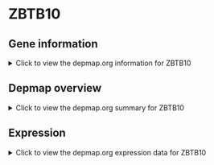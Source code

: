 <h1>ZBTB10</h1>

<h2>Gene information</h2>
<details>
  <summary>Click to view the depmap.org information for ZBTB10</summary>
  <p><a href="https://depmap.org/portal/gene/ZBTB10?tab=about" target="_BLANK">Open page in a new tab...</a></p>
  <iframe src="https://depmap.org/portal/gene/ZBTB10?tab=about" style="border:none;width:100%;height:800px"></iframe>
</details>

<h2>Depmap overview</h2>
<details>
  <summary>Click to view the depmap.org summary for ZBTB10</summary>
  <p><a href="https://depmap.org/portal/gene/ZBTB10?tab=overview" target="_BLANK">Open page in a new tab...</a></p>
  <iframe src="https://depmap.org/portal/gene/ZBTB10?tab=overview" style="border:none;width:100%;height:800px"></iframe>
</details>

<h2>Expression</h2>
<details>
  <summary>Click to view the depmap.org expression data for ZBTB10</summary>
  <p><a href="https://depmap.org/portal/gene/ZBTB10?tab=characterization" target="_BLANK">Open page in a new tab...</a></p>
  <iframe src="https://depmap.org/portal/gene/ZBTB10?tab=characterization" style="border:none;width:100%;height:800px"></iframe>
</details>


<!--
<h2>Reactome Pathway diagram</h2>
<details>
  <summary>Click to view the Reactome pathway for ZBTB10</summary>
  <p><a href="PURL" target="_BLANK">Open page in a new tab...</a></p>
  PNAME
</details>
-->


